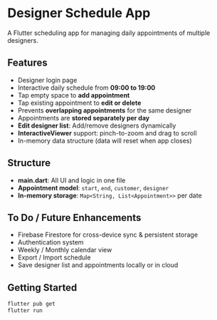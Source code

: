 # Designer Schedule App

A Flutter scheduling app for managing daily appointments of multiple designers.

## Features

- Designer login page
- Interactive daily schedule from **09:00 to 19:00**
- Tap empty space to **add appointment**
- Tap existing appointment to **edit or delete**
- Prevents **overlapping appointments** for the same designer
- Appointments are **stored separately per day**
- **Edit designer list**: Add/remove designers dynamically
- **InteractiveViewer** support: pinch-to-zoom and drag to scroll
- In-memory data structure (data will reset when app closes)

## Structure

- **main.dart**: All UI and logic in one file
- **Appointment model**: `start`, `end`, `customer`, `designer`
- **In-memory storage**: `Map<String, List<Appointment>>` per date

## To Do / Future Enhancements

- Firebase Firestore for cross-device sync & persistent storage
- Authentication system
- Weekly / Monthly calendar view
- Export / Import schedule
- Save designer list and appointments locally or in cloud

## Getting Started

```bash
flutter pub get
flutter run
